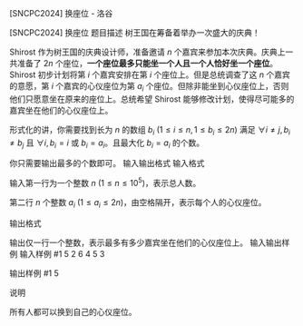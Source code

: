 



[SNCPC2024] 换座位 - 洛谷














[SNCPC2024] 换座位
题目描述
树王国在筹备着举办一次盛大的庆典！

Shirost 作为树王国的庆典设计师，准备邀请 $n$ 个嘉宾来参加本次庆典。庆典上一共准备了 $2n$ 个座位，**一个座位最多只能坐一个人且一个人恰好坐一个座位**。Shirost 初步计划将第 $i$ 个嘉宾安排在第 $i$ 个座位上。但是总统调查了这 $n$ 个嘉宾的意愿，第 $i$ 个嘉宾的心仪座位为第 $a_i$ 个座位。但除非能坐到心仪座位上，否则他们只愿意坐在原来的座位上。总统希望 Shirost 能够修改计划，使得尽可能多的嘉宾坐在他们的心仪座位上。

形式化的讲，你需要找到长为 $n$ 的数组 $b_i$ ($1 \leq i \leq n, 1 \leq b_i \leq 2n$) 满足 $\forall i \neq j,b_i \neq b_j$ 且 $\forall i, b_i=i$ 或 $b_i=a_i$。且最大化 $b_i = a_i$ 的个数。

你只需要输出最多的个数即可。
输入输出格式
输入格式

输入第一行为一个整数 $n$ ($1 \leq n \leq 10^{5}$)，表示总人数。

第二行 $n$ 个整数 $a_i$ ($1 \leq a_i \leq 2n$)，由空格隔开，表示每个人的心仪座位。

输出格式

输出仅一行一个整数，表示最多有多少嘉宾坐在他们的心仪座位上。
输入输出样例
输入样例 #1
5
2 6 4 5 3

输出样例 #1
5

说明


所有人都可以换到自己的心仪座位。







